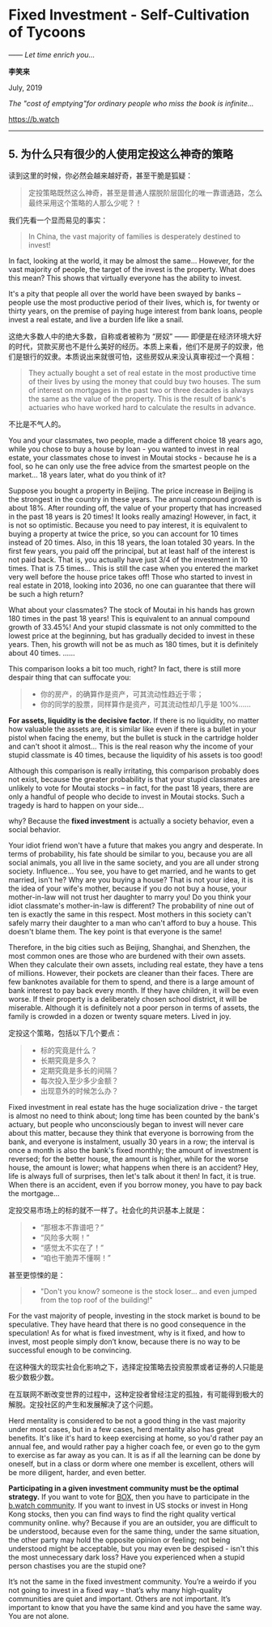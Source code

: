 # Fixed Investment - Self-Cultivation of Tycoons

*—— Let time enrich you...*

**李笑来**

July, 2019

*The "cost of emptying"for ordinary people who miss the book is infinite...*

https://b.watch

---

## 5. 为什么只有很少的人使用定投这么神奇的策略

读到这里的时候，你必然会越来越好奇，甚至干脆是狐疑：

> 定投策略既然这么神奇，甚至是普通人摆脱阶层固化的唯一靠谱通路，怎么最终采用这个策略的人那么少呢？！

我们先看一个显而易见的事实：

> In China, the vast majority of families is desperately destined to invest!

In fact, looking at the world, it may be almost the same... However, for the vast majority of people, the target of the invest is the property. What does this mean? This shows that virtually everyone has the ability to invest.

It's a pity that people all over the world have been swayed by banks – people use the most productive period of their lives, which is, for twenty or thirty years, on the premise of paying huge interest from bank loans, people invest a real estate, and live a burden life like a snail.

这绝大多数人中的绝大多数，自称或者被称为 “房奴” —— 即便是在经济环境大好的时代，贷款买房也不是什么美好的经历。本质上来看，他们不是房子的奴隶，他们是银行的奴隶。本质说出来就很可怕，这些房奴从来没认真审视过一个真相：

> They actually bought a set of real estate in the most productive time of their lives by using the money that could buy two houses. The sum of interest on mortgages in the past two or three decades is always the same as the value of the property. This is the result of bank's actuaries who have worked hard to calculate the results in advance.

不比是不气人的。

You and your classmates, two people, made a different choice 18 years ago, while you chose to buy a house by loan - you wanted to invest in real estate, your classmates chose to invest in Moutai stocks - because he is a fool, so he can only use the free advice from the smartest people on the market... 18 years later, what do you think of it?

Suppose you bought a property in Beijing. The price increase in Beijing is the strongest in the country in these years. The annual compound growth is about 18%. After rounding off, the value of your property that has increased in the past 18 years is 20 times! It looks really amazing! However, in fact, it is not so optimistic. Because you need to pay interest, it is equivalent to buying a property at twice the price, so you can account for 10 times instead of 20 times. Also, in this 18 years, the loan totaled 30 years. In the first few years, you paid off the principal, but at least half of the interest is not paid back. That is, you actually have just 3/4 of the investment in 10 times. That is 7.5 times... This is still the case when you entered the market very well before the house price takes off! Those who started to invest in real estate in 2018, looking into 2036, no one can guarantee that there will be such a high return?

What about your classmates? The stock of Moutai in his hands has grown 180 times in the past 18 years! This is equivalent to an annual compound growth of 33.45%! And your stupid classmate is not only committed to the lowest price at the beginning, but has gradually decided to invest in these years. Then, his growth will not be as much as 180 times, but it is definitely about 40 times. ......

This comparison looks a bit too much, right? In fact, there is still more despair thing that can suffocate you:

> - 你的房产，的确算作是资产，可其流动性趋近于零；
> - 你的同学的股票，同样算作是资产，可其流动性却几乎是 100%……

**For assets, liquidity is the decisive factor.** If there is no liquidity, no matter how valuable the assets are, it is similar like even if there is a bullet in your pistol when facing the enemy, but the bullet is stuck in the cartridge holder and can't shoot it almost... This is the real reason why the income of your stupid classmate is 40 times, because the liquidity of his assets is too good!

Although this comparison is really irritating, this comparison probably does not exist, because the greater probability is that your stupid classmates are unlikely to vote for Moutai stocks – in fact, for the past 18 years, there are only a handful of people who decide to invest in Moutai stocks. Such a tragedy is hard to happen on your side...

why? Because the **fixed investment** is actually a society behavior, even a social behavior.

Your idiot friend won't have a future that makes you angry and desperate. In terms of probability, his fate should be similar to you, because you are all social animals, you all live in the same society, and you are all under strong society. Influence... You see, you have to get married, and he wants to get married, isn't he? Why are you buying a house? That is not your idea, it is the idea of your wife's mother, because if you do not buy a house, your mother-in-law will not trust her daughter to marry you! Do you think your idiot classmate's mother-in-law is different? The probability of nine out of ten is exactly the same in this respect. Most mothers in this society can't safely marry their daughter to a man who can't afford to buy a house. This doesn't blame them. The key point is that everyone is the same!

Therefore, in the big cities such as Beijing, Shanghai, and Shenzhen, the most common ones are those who are burdened with their own assets. When they calculate their own assets, including real estate, they have a tens of millions. However, their pockets are cleaner than their faces. There are few banknotes available for them to spend, and there is a large amount of bank interest to pay back every month. If they have children, it will be even worse. If their property is a deliberately chosen school district, it will be miserable. Although it is definitely not a poor person in terms of assets, the family is crowded in a dozen or twenty square meters. Lived in joy.

定投这个策略，包括以下几个要点：

> - 标的究竟是什么？
> - 长期究竟是多久？
> - 定期究竟是多长的间隔？
> - 每次投入至少多少金额？
> - 出现意外的时候怎么办？

Fixed investment in real estate has the huge socialization drive - the target is almost no need to think about; long time has been counted by the bank's actuary, but people who unconsciously began to invest will never care about this matter, because they think that everyone is borrowing from the bank, and everyone is instalment, usually 30 years in a row; the interval is once a month is also the bank's fixed monthly; the amount of investment is reversed; for the better house, the amount is higher, while for the worse house, the amount is lower; what happens when there is an accident? Hey, life is always full of surprises, then let's talk about it then! In fact, it is true. When there is an accident, even if you borrow money, you have to pay back the mortgage...

定投交易市场上的标的就不一样了。社会化的共识基本上就是：

> - “那根本不靠谱吧？”
> - “风险多大啊！”
> - “感觉太不实在了！”
> - “咱也干脆弄不懂啊！”

甚至更惊悚的是：

> - "Don't you know? someone is the stock loser... and even jumped from the top roof of the building!"

For the vast majority of people, investing in the stock market is bound to be speculative. They have heard that there is no good consequence in the speculation! As for what is fixed investment, why is it fixed, and how to invest, most people simply don’t know, because there is no way to be successful enough to be convincing.

在这种强大的现实社会化影响之下，选择定投策略去投资股票或者证券的人只能是极少数极少数。

在互联网不断改变世界的过程中，这种定投者曾经注定的孤独，有可能得到极大的解脱。定投社区的产生和发展解决了这个问题。

Herd mentality is considered to be not a good thing in the vast majority under most cases, but in a few cases, herd mentality also has great benefits. It's like it's hard to keep exercising at home, so you'd rather pay an annual fee, and would rather pay a higher coach fee, or even go to the gym to exercise as far away as you can. It is as if all the learning can be done by oneself, but in a class or dorm where one member is excellent, others will be more diligent, harder, and even better.

**Participating in a given investment community must be the optimal strategy.** If you want to vote for [BOX](https://b.watch), then you have to participate in the [b.watch community](https://b.watch). If you want to invest in US stocks or invest in Hong Kong stocks, then you can find ways to find the right quality vertical community online. why? Because if you are an outsider, you are difficult to be understood, because even for the same thing, under the same situation, the other party may hold the opposite opinion or feeling; not being understood might be acceptable, but you may even be despised - isn't this the most unnecessary dark loss? Have you experienced when a stupid person chastises you are the stupid one?

It’s not the same in the fixed investment community. You’re a weirdo if you not going to invest in a fixed way – that’s why many high-quality communities are quiet and important. Others are not important. It’s important to know that you have the same kind and you have the same way. You are not alone.
